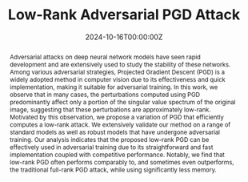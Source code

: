 ---
title: 'Low-Rank Adversarial PGD Attack'

# Authors
# If you created a profile for a user (e.g. the default `admin` user), write the username (folder name) here
# and it will be replaced with their full name and linked to their profile.
authors:
  - Dayana Savostianova
  - admin
  - Francesco Tudisco

# Author notes (optional)
# author_notes:
  # - 'Equal contribution'
  # - 'Equal contribution'

date: '2024-10-16T00:00:00Z'

# Schedule page publish date (NOT publication's date).
publishDate: '2024-10-16T00:00:00Z'

# Publication type.
# Accepts a single type but formatted as a YAML list (for Hugo requirements).
# Enter a publication type from the CSL standard.
publication_types: ['article']

# Publication name and optional abbreviated publication name.
publication: In *ArXiv* 
publication_short: In ArXiv preprint

abstract: Adversarial attacks on deep neural network models have seen rapid development and are extensively used to study the stability of these networks. Among various adversarial strategies, Projected Gradient Descent (PGD) is a widely adopted method in computer vision due to its effectiveness and quick implementation, making it suitable for adversarial training. In this work, we observe that in many cases, the perturbations computed using PGD predominantly affect only a portion of the singular value spectrum of the original image, suggesting that these perturbations are approximately low-rank. Motivated by this observation, we propose a variation of PGD that efficiently computes a low-rank attack. We extensively validate our method on a range of standard models as well as robust models that have undergone adversarial training. Our analysis indicates that the proposed low-rank PGD can be effectively used in adversarial training due to its straightforward and fast implementation coupled with competitive performance. Notably, we find that low-rank PGD often performs comparably to, and sometimes even outperforms, the traditional full-rank PGD attack, while using significantly less memory.
# Summary. An optional shortened abstract.
# summary: Lorem ipsum dolor sit amet, consectetur adipiscing elit. Duis posuere tellus ac convallis placerat. Proin tincidunt magna sed ex sollicitudin condimentum.

tags:
  - Low-rank 
  - Adversarial attacks 
  - Robustness

# Display this page in the Featured widget?
featured: false

# Standard identifiers for auto-linking
# hugoblox:
  # ids:
    # doi: 10.5555/123456

# Custom links
links:
  - type: pdf
    url: "https://arxiv.org/pdf/2410.12607"
  # - type: code
    # url: https://openreview.net/attachment?id=5M0ic2RxQZ&name=supplementary_material
  # - type: dataset
    # url: https://github.com/HugoBlox/hugo-blox-builder
  #- type: slides
   # url: https://iclr.cc/media/iclr-2025/Slides/30949.pdf
  # - type: source
    # url: https://github.com/HugoBlox/hugo-blox-builder
  # - type: video
   # url: https://youtube.com

# Featured image
# To use, add an image named `featured.jpg/png` to your page's folder.
image:
  # caption: 'Image credit: [**Unsplash**](https://unsplash.com/photos/pLCdAaMFLTE)'
  focal_point: ''
  preview_only: false

# Associated Projects (optional).
#   Associate this publication with one or more of your projects.
#   Simply enter your project's folder or file name without extension.
#   E.g. `internal-project` references `content/project/internal-project/index.md`.
#   Otherwise, set `projects: []`.
projects:
  - example

# Slides (optional).
#   Associate this publication with Markdown slides.
#   Simply enter your slide deck's filename without extension.
#   E.g. `slides: "example"` references `content/slides/example/index.md`.
#   Otherwise, set `slides: ""`.
slides: ""
---